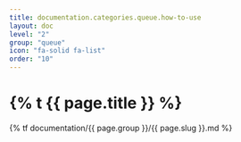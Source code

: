```yaml
---
title: documentation.categories.queue.how-to-use
layout: doc
level: "2"
group: "queue"
icon: "fa-solid fa-list"
order: "10"
---
```


# {% t {{ page.title }} %}

{% tf documentation/{{ page.group }}/{{ page.slug }}.md %}
